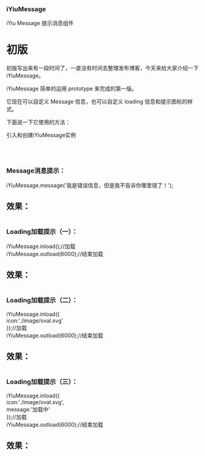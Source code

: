 ### iYiuMessage
iYiu Message 提示消息组件

# 初版

初版写出来有一段时间了，一直没有时间去整理发布博客，今天来给大家介绍一下iYiuMessage。<br>


iYiuMessage 简单的运用 prototype 来完成的第一版。<br>

它现在可以自定义 Message 信息，也可以自定义 loading 信息和提示图标的样式。<br>

下面说一下它使用的方法：<br>

引入和创建iYiuMessage实例

<script src="./js/iYiu.js" type="text/javascript"></script><br>
<script type="text/javascript"><br>
    //创建iYiuMessage实例<br>
    var iYiuMessage = new iYiu();<br>
</script><br>

### Message消息提示：

iYiuMessage.message('我是错误信息，但是我不告诉你哪里错了！');

## 效果： 

<img alt="" class="has" src="https://img-blog.csdnimg.cn/20190827183656312.jpg?x-oss-process=image/watermark,type_ZmFuZ3poZW5naGVpdGk,shadow_10,text_aHR0cHM6Ly9ibG9nLmNzZG4ubmV0L0plbnNlbl9ZYW8=,size_16,color_FFFFFF,t_70">


### Loading加载提示（一）：

iYiuMessage.inload();//加载<br>
iYiuMessage.outload(6000);//结束加载

## 效果：

<img alt="" class="has" src="https://img-blog.csdnimg.cn/20190827183850637.jpg?x-oss-process=image/watermark,type_ZmFuZ3poZW5naGVpdGk,shadow_10,text_aHR0cHM6Ly9ibG9nLmNzZG4ubmV0L0plbnNlbl9ZYW8=,size_16,color_FFFFFF,t_70">

### Loading加载提示（二）：

iYiuMessage.inload({<br>
    icon:'./image/oval.svg'<br>
});//加载<br>
iYiuMessage.outload(6000);//结束加载

## 效果：

<img alt="" class="has" src="https://img-blog.csdnimg.cn/2019082718404610.jpg?x-oss-process=image/watermark,type_ZmFuZ3poZW5naGVpdGk,shadow_10,text_aHR0cHM6Ly9ibG9nLmNzZG4ubmV0L0plbnNlbl9ZYW8=,size_16,color_FFFFFF,t_70">


### Loading加载提示（三）：

iYiuMessage.inload({<br>
    icon:'./image/oval.svg',<br>
    message:'加载中'<br>
});//加载<br>
iYiuMessage.outload(6000);//结束加载

## 效果：

<img alt="" class="has" src="https://img-blog.csdnimg.cn/20190827184154707.jpg?x-oss-process=image/watermark,type_ZmFuZ3poZW5naGVpdGk,shadow_10,text_aHR0cHM6Ly9ibG9nLmNzZG4ubmV0L0plbnNlbl9ZYW8=,size_16,color_FFFFFF,t_70">




 
